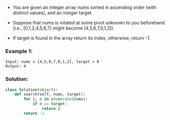- You are given an integer array nums sorted in ascending order (with distinct values), and an integer target.

- Suppose that nums is rotated at some pivot unknown to you beforehand (i.e., [0,1,2,4,5,6,7] might become [4,5,6,7,0,1,2]).

- If target is found in the array return its index, otherwise, return -1.

### Example 1:
```
Input: nums = [4,5,6,7,0,1,2], target = 0
Output: 4
```

### Solution: 
```python
class Solution(object):
    def search(self, nums, target):
        for i, n in enumerate(nums):
            if n == target:
                return i
        return -1
```